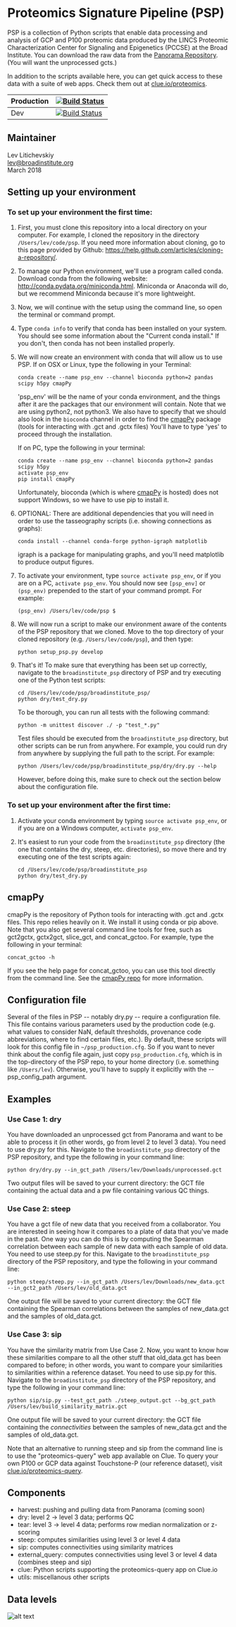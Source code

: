 # Proteomics Signature Pipeline (PSP)

PSP is a collection of Python scripts that enable data processing and analysis of GCP and P100 proteomic data produced by the LINCS Proteomic Characterization Center for Signaling and Epigenetics (PCCSE) at the Broad Institute. You can download the raw data from the [Panorama Repository](https://panoramaweb.org/labkey/project/LINCS/begin.view? "Panorama Repository"). (You will want the unprocessed gcts.)

In addition to the scripts available here, you can get quick access to these data with a suite of web apps. Check them out at [clue.io/proteomics](https://clue.io/proteomics "Proteomics on Clue").

|Production | [![Build Status](https://jenkins.clue.io/buildStatus/icon?job=TEST-PSP-MASTER)](https://jenkins.clue.io/job/TEST-PSP-MASTER) |
--- | --- |
|Dev | [![Build Status](https://jenkins.clue.io/buildStatus/icon?job=TEST-PSP)](https://jenkins.clue.io/job/TEST-PSP) |


## Maintainer

Lev Litichevskiy  
lev@broadinstitute.org  
March 2018

## Setting up your environment

### To set up your environment the first time:

  1. First, you must clone this repository into a local directory on your computer. For example, I cloned the repository in the directory `/Users/lev/code/psp`. If you need more information about cloning, go to this page provided by Github: https://help.github.com/articles/cloning-a-repository/.

  2. To manage our Python environment, we'll use a program called conda. Download conda from the following website: http://conda.pydata.org/miniconda.html. Miniconda or Anaconda will do, but we recommend Miniconda because it's more lightweight.

  3. Now, we will continue with the setup using the command line, so open the terminal or command prompt.

  4. Type `conda info` to verify that conda has been installed on your system. You should see some information about the "Current conda install." If you don't, then conda has not been installed properly.

  5. We will now create an environment with conda that will allow us to use PSP. If on OSX or Linux, type the following in your Terminal:

      ```
      conda create --name psp_env --channel bioconda python=2 pandas scipy h5py cmapPy
      ```
      
      'psp_env' will be the name of your conda environment, and the things after it are the packages that our environment will contain. Note that we are using python2, not python3. We also have to specify that we should also look in the `bioconda` channel in order to find the [cmapPy](https://github.com/cmap/cmappy "cmapPy Github") package (tools for interacting with .gct and .gctx files) You'll have to type 'yes' to proceed through the installation.
      
      If on PC, type the following in your terminal:
      
      ```
      conda create --name psp_env --channel bioconda python=2 pandas scipy h5py
      activate psp_env
      pip install cmapPy
      ```
      
      Unfortunately, bioconda (which is where [cmapPy](https://github.com/cmap/cmappy "cmapPy Github") is hosted) does not support Windows, so we have to use pip to install it.
      
  6. OPTIONAL: There are additional dependencies that you will need in order to use the tasseography scripts (i.e. showing connections as graphs):
    
      ```
      conda install --channel conda-forge python-igraph matplotlib
      ```
      
      igraph is a package for manipulating graphs, and you'll need matplotlib to produce output figures.

  7. To activate your environment, type `source activate psp_env`, or if you are on a PC, `activate psp_env`. You should now see `[psp_env]` or `(psp_env)` prepended to the start of your command prompt. For example:

      ```
      (psp_env) /Users/lev/code/psp $
      ```

  8. We will now run a script to make our environment aware of the contents of the PSP repository that we cloned. Move to the top directory of your cloned repository (e.g. `/Users/lev/code/psp`), and then type:

      ```
      python setup_psp.py develop
      ```   
  
  9. That's it! To make sure that everything has been set up correctly, navigate to the `broadinstitute_psp` directory of PSP and try executing one of the Python test scripts:

      ```
      cd /Users/lev/code/psp/broadinstitute_psp/
      python dry/test_dry.py
      ```
      
      To be thorough, you can run all tests with the following command:
      
      ```
      python -m unittest discover ./ -p "test_*.py"
      ```
      
      Test files should be executed from the `broadinstitute_psp` directory, but other scripts can be run from anywhere. For example, you could run dry from anywhere by supplying the full path to the script. For example:
      
      ```
      python /Users/lev/code/psp/broadinstitute_psp/dry/dry.py --help
      ```
      
      However, before doing this, make sure to check out the section below about the configuration file.
  
### To set up your environment after the first time:

  1. Activate your conda environment by typing `source activate psp_env`, or if you are on a Windows computer, `activate psp_env`.
  2. It's easiest to run your code from the `broadinstitute_psp` directory (the one that contains the dry, steep, etc. directories), so move there and try executing one of the test scripts again:
    
      ```
      cd /Users/lev/code/psp/broadinstitute_psp
      python dry/test_dry.py
      ```

## cmapPy

cmapPy is the repository of Python tools for interacting with .gct and .gctx files. This repo relies heavily on it. We install it using conda or pip above. Note that you also get several command line tools for free, such as gct2gctx, gctx2gct, slice_gct, and concat_gctoo. For example, type the following in your terminal:

`concat_gctoo -h` 

If you see the help page for concat_gctoo, you can use this tool directly from the command line. See the [cmapPy repo](https://github.com/cmap/cmappy "cmapPy Github")  for more information.


## Configuration file

Several of the files in PSP -- notably dry.py -- require a configuration file. This file contains various parameters used by the production code (e.g. what values to consider NaN, default thresholds, provenance code abbreviations, where to find certain files, etc.). By default, these scripts will look for this config file in `~/psp_production.cfg`. So if you want to never think about the config file again, just copy `psp_production.cfg`, which is in the top-directory of the PSP repo, to your home directory (i.e. something like `/Users/lev`). Otherwise, you'll have to supply it explicitly with the --psp_config_path argument.

## Examples

### Use Case 1: dry

You have downloaded an unprocessed gct from Panorama and want to be able to process it (in other words, go from level 2 to level 3 data). You need to use dry.py for this. Navigate to the `broadinstitute_psp` directory of the PSP repository, and type the following in your command line:

```
python dry/dry.py --in_gct_path /Users/lev/Downloads/unprocessed.gct
```

Two output files will be saved to your current directory: the GCT file containing the actual data and a pw file containing various QC things.

### Use Case 2: steep

You have a gct file of new data that you received from a collaborator. You are interested in seeing how it compares to a plate of data that you've made in the past. One way you can do this is by computing the Spearman correlation between each sample of new data with each sample of old data. You need to use steep.py for this. Navigate to the `broadinstitute_psp` directory of the PSP repository, and type the following in your command line:

```
python steep/steep.py --in_gct_path /Users/lev/Downloads/new_data.gct --in_gct2_path /Users/lev/old_data.gct
```

One output file will be saved to your current directory: the GCT file containing the Spearman correlations between the samples of new_data.gct and the samples of old_data.gct.

### Use Case 3: sip

You have the similarity matrix from Use Case 2. Now, you want to know how these similarities compare to all the other stuff that old_data.gct has been compared to before; in other words, you want to compare your similarities to similarities within a reference dataset. You need to use sip.py for this. Navigate to the `broadinstitute_psp` directory of the PSP repository, and type the following in your command line:

```
python sip/sip.py --test_gct_path ./steep_output.gct --bg_gct_path /Users/lev/build_similarity_matrix.gct
```

One output file will be saved to your current directory: the GCT file containing the _connectivities_ between the samples of new_data.gct and the samples of old_data.gct.

Note that an alternative to running steep and sip from the command line is to use the "proteomics-query" web app available on Clue. To query your own P100 or GCP data against Touchstone-P (our reference dataset), visit  [clue.io/proteomics-query](https://clue.io/proteomics-query "Proteomics Query").

Components
----------
- harvest: pushing and pulling data from Panorama (coming soon)
- dry: level 2 &rarr; level 3 data; performs QC
- tear: level 3 &rarr; level 4 data; performs row median normalization or z-scoring    
- steep: computes similarities using level 3 or level 4 data
- sip: computes connectivities using similarity matrices
- external_query: computes connectivities using level 3 or level 4 data (combines steep and sip)
- clue: Python scripts supporting the proteomics-query app on Clue.io
- utils: miscellanous other scripts

Data levels
-----------
![alt text][logo]

[logo]: https://github.com/cmap/psp/blob/a9a5e590757143f09f919e956fbaa206f2be7f52/broadinstitute_psp/misc/2017-07-27_proteomics_data_levels.png "Proteomics Data Levels"
